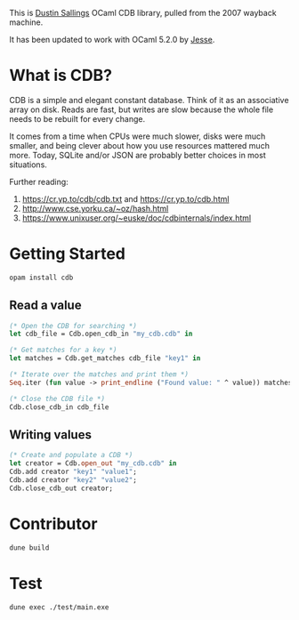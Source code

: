 This is [Dustin Sallings](https://github.com/dustin) OCaml CDB library, pulled from the 2007 
wayback machine.

It has been updated to work with OCaml 5.2.0 by [Jesse](https://github.com/createthis).

# What is CDB?

CDB is a simple and elegant constant database. Think of it as an associative array on disk.
Reads are fast, but writes are slow because the whole file needs to be rebuilt for every change.

It comes from a time when CPUs were much slower, disks were much smaller, and being clever 
about how you use resources mattered much more. Today, SQLite and/or JSON are probably better 
choices in most situations.

Further reading:

1. https://cr.yp.to/cdb/cdb.txt and https://cr.yp.to/cdb.html
2. http://www.cse.yorku.ca/~oz/hash.html
3. https://www.unixuser.org/~euske/doc/cdbinternals/index.html

# Getting Started

```bash
opam install cdb
```

## Read a value

```ocaml
(* Open the CDB for searching *)
let cdb_file = Cdb.open_cdb_in "my_cdb.cdb" in

(* Get matches for a key *)
let matches = Cdb.get_matches cdb_file "key1" in

(* Iterate over the matches and print them *)
Seq.iter (fun value -> print_endline ("Found value: " ^ value)) matches;

(* Close the CDB file *)
Cdb.close_cdb_in cdb_file
```

## Writing values

```ocaml
(* Create and populate a CDB *)
let creator = Cdb.open_out "my_cdb.cdb" in
Cdb.add creator "key1" "value1";
Cdb.add creator "key2" "value2";
Cdb.close_cdb_out creator;
```

# Contributor

```bash
dune build
```

# Test

```bash
dune exec ./test/main.exe
```

